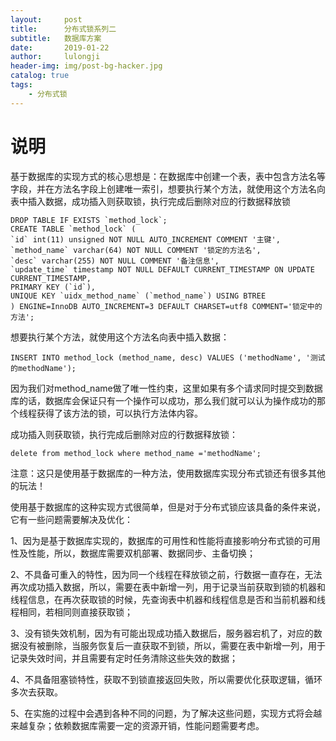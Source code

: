 ```yaml
---
layout:     post
title:      分布式锁系列二
subtitle:   数据库方案
date:       2019-01-22
author:     lulongji
header-img: img/post-bg-hacker.jpg
catalog: true
tags:
    - 分布式锁
---
```



# 说明

基于数据库的实现方式的核心思想是：在数据库中创建一个表，表中包含方法名等字段，并在方法名字段上创建唯一索引，想要执行某个方法，就使用这个方法名向表中插入数据，成功插入则获取锁，执行完成后删除对应的行数据释放锁

    DROP TABLE IF EXISTS `method_lock`;
    CREATE TABLE `method_lock` (
    `id` int(11) unsigned NOT NULL AUTO_INCREMENT COMMENT '主键',
    `method_name` varchar(64) NOT NULL COMMENT '锁定的方法名',
    `desc` varchar(255) NOT NULL COMMENT '备注信息',
    `update_time` timestamp NOT NULL DEFAULT CURRENT_TIMESTAMP ON UPDATE CURRENT_TIMESTAMP,
    PRIMARY KEY (`id`),
    UNIQUE KEY `uidx_method_name` (`method_name`) USING BTREE
    ) ENGINE=InnoDB AUTO_INCREMENT=3 DEFAULT CHARSET=utf8 COMMENT='锁定中的方法';


想要执行某个方法，就使用这个方法名向表中插入数据：

    INSERT INTO method_lock (method_name, desc) VALUES ('methodName', '测试的methodName');

因为我们对method_name做了唯一性约束，这里如果有多个请求同时提交到数据库的话，数据库会保证只有一个操作可以成功，那么我们就可以认为操作成功的那个线程获得了该方法的锁，可以执行方法体内容。

成功插入则获取锁，执行完成后删除对应的行数据释放锁：

    delete from method_lock where method_name ='methodName';

注意：这只是使用基于数据库的一种方法，使用数据库实现分布式锁还有很多其他的玩法！

使用基于数据库的这种实现方式很简单，但是对于分布式锁应该具备的条件来说，它有一些问题需要解决及优化：

1、因为是基于数据库实现的，数据库的可用性和性能将直接影响分布式锁的可用性及性能，所以，数据库需要双机部署、数据同步、主备切换；

2、不具备可重入的特性，因为同一个线程在释放锁之前，行数据一直存在，无法再次成功插入数据，所以，需要在表中新增一列，用于记录当前获取到锁的机器和线程信息，在再次获取锁的时候，先查询表中机器和线程信息是否和当前机器和线程相同，若相同则直接获取锁；

3、没有锁失效机制，因为有可能出现成功插入数据后，服务器宕机了，对应的数据没有被删除，当服务恢复后一直获取不到锁，所以，需要在表中新增一列，用于记录失效时间，并且需要有定时任务清除这些失效的数据；

4、不具备阻塞锁特性，获取不到锁直接返回失败，所以需要优化获取逻辑，循环多次去获取。

5、在实施的过程中会遇到各种不同的问题，为了解决这些问题，实现方式将会越来越复杂；依赖数据库需要一定的资源开销，性能问题需要考虑。
